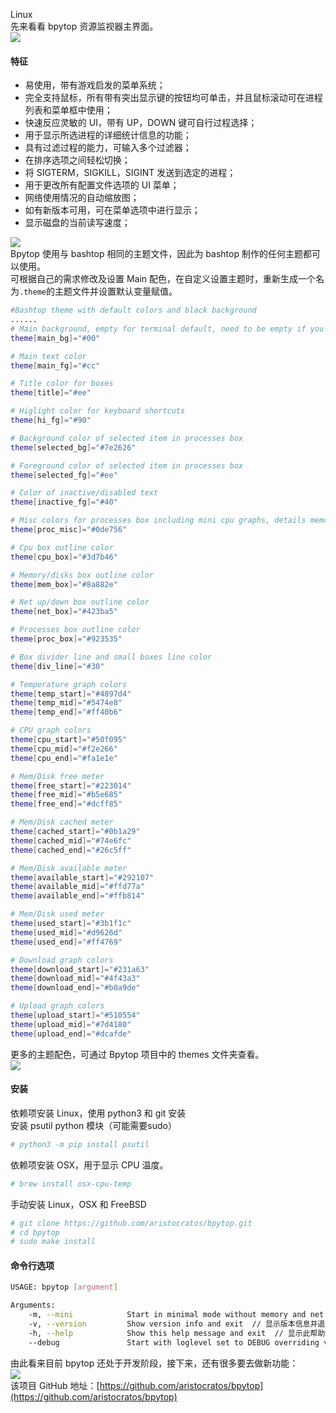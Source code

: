Linux<br />先来看看 bpytop 资源监视器主界面。<br />![](https://cdn.nlark.com/yuque/0/2022/webp/396745/1643943690560-4d5778e1-0bd9-4ccb-8400-16476868ae2e.webp#clientId=u65317e18-70ea-4&from=paste&id=ub5ad6e35&originHeight=669&originWidth=1080&originalType=url&ratio=1&rotation=0&showTitle=false&status=done&style=none&taskId=uf9487949-50ba-4753-bbea-22d91015210&title=)
<a name="LFAg4"></a>
#### 特征

- 易使用，带有游戏启发的菜单系统；
- 完全支持鼠标，所有带有突出显示键的按钮均可单击，并且鼠标滚动可在进程列表和菜单框中使用；
- 快速反应灵敏的 UI，带有 UP，DOWN 键可自行过程选择；
- 用于显示所选进程的详细统计信息的功能；
- 具有过滤过程的能力，可输入多个过滤器；
- 在排序选项之间轻松切换；
- 将 SIGTERM，SIGKILL，SIGINT 发送到选定的进程；
- 用于更改所有配置文件选项的 UI 菜单；
- 网络使用情况的自动缩放图；
- 如有新版本可用，可在菜单选项中进行显示；
- 显示磁盘的当前读写速度；

![](https://cdn.nlark.com/yuque/0/2022/webp/396745/1643943690723-f3fb7d89-6d4d-4887-ac4c-bbebde557536.webp#clientId=u65317e18-70ea-4&from=paste&id=ud5c43af9&originHeight=669&originWidth=1080&originalType=url&ratio=1&rotation=0&showTitle=false&status=done&style=none&taskId=udeb05ffb-320a-46dc-8fbd-a82fef3bdf9&title=)<br />Bpytop 使用与 bashtop 相同的主题文件，因此为 bashtop 制作的任何主题都可以使用。<br />可根据自己的需求修改及设置 Main 配色，在自定义设置主题时，重新生成一个名为`.theme`的主题文件并设置默认变量赋值。
```bash
#Bashtop theme with default colors and black background
......
# Main background, empty for terminal default, need to be empty if you want transparent background
theme[main_bg]="#00"

# Main text color
theme[main_fg]="#cc"

# Title color for boxes
theme[title]="#ee"

# Higlight color for keyboard shortcuts
theme[hi_fg]="#90"

# Background color of selected item in processes box
theme[selected_bg]="#7e2626" 

# Foreground color of selected item in processes box
theme[selected_fg]="#ee"

# Color of inactive/disabled text
theme[inactive_fg]="#40"

# Misc colors for processes box including mini cpu graphs, details memory graph and details status text
theme[proc_misc]="#0de756"

# Cpu box outline color
theme[cpu_box]="#3d7b46"

# Memory/disks box outline color
theme[mem_box]="#8a882e"

# Net up/down box outline color
theme[net_box]="#423ba5"

# Processes box outline color
theme[proc_box]="#923535"

# Box divider line and small boxes line color
theme[div_line]="#30"

# Temperature graph colors
theme[temp_start]="#4897d4"
theme[temp_mid]="#5474e8"
theme[temp_end]="#ff40b6"

# CPU graph colors
theme[cpu_start]="#50f095"
theme[cpu_mid]="#f2e266"
theme[cpu_end]="#fa1e1e"

# Mem/Disk free meter
theme[free_start]="#223014"
theme[free_mid]="#b5e685"
theme[free_end]="#dcff85"

# Mem/Disk cached meter
theme[cached_start]="#0b1a29"
theme[cached_mid]="#74e6fc"
theme[cached_end]="#26c5ff"

# Mem/Disk available meter
theme[available_start]="#292107"
theme[available_mid]="#ffd77a"
theme[available_end]="#ffb814"

# Mem/Disk used meter
theme[used_start]="#3b1f1c"
theme[used_mid]="#d9626d"
theme[used_end]="#ff4769"

# Download graph colors
theme[download_start]="#231a63"
theme[download_mid]="#4f43a3"
theme[download_end]="#b0a9de"

# Upload graph colors
theme[upload_start]="#510554"
theme[upload_mid]="#7d4180"
theme[upload_end]="#dcafde"
```
更多的主题配色，可通过 Bpytop 项目中的 themes 文件夹查看。<br />![](https://cdn.nlark.com/yuque/0/2022/webp/396745/1643943690559-132ff090-6a3a-49eb-b264-c872a6200e93.webp#clientId=u65317e18-70ea-4&from=paste&id=ub2a7406e&originHeight=472&originWidth=1080&originalType=url&ratio=1&rotation=0&showTitle=false&status=done&style=shadow&taskId=u5a4c6ff1-7a65-44e0-b802-7cd0afb6c3d&title=)
<a name="UYX4U"></a>
#### 安装
依赖项安装 Linux，使用 python3 和 git 安装<br />安装 psutil python 模块（可能需要sudo）
```bash
# python3 -m pip install psutil
```
依赖项安装 OSX，用于显示 CPU 温度。
```bash
# brew install osx-cpu-temp
```
手动安装 Linux，OSX 和 FreeBSD
```bash
# git clone https://github.com/aristocratos/bpytop.git
# cd bpytop
# sudo make install
```
<a name="b9oIU"></a>
#### 命令行选项
```bash
USAGE: bpytop [argument]

Arguments:
    -m, --mini            Start in minimal mode without memory and net boxes  // 最小模式下启动
    -v, --version         Show version info and exit  // 显示版本信息并退出
    -h, --help            Show this help message and exit  // 显示此帮助信息并退出
    --debug               Start with loglevel set to DEBUG overriding value set in config
```
由此看来目前 bpytop 还处于开发阶段，接下来，还有很多要去做新功能：<br />![](https://cdn.nlark.com/yuque/0/2022/webp/396745/1643943690694-92830650-c3a1-4be1-ad2c-24625b870f2f.webp#clientId=u65317e18-70ea-4&from=paste&id=uc48d0a27&originHeight=853&originWidth=632&originalType=url&ratio=1&rotation=0&showTitle=false&status=done&style=shadow&taskId=ue4f5cc3d-0ec6-4014-9dbd-12abb5ff761&title=)<br />该项目 GitHub 地址：[https://github.com/aristocratos/bpytop](https://github.com/aristocratos/bpytop)
